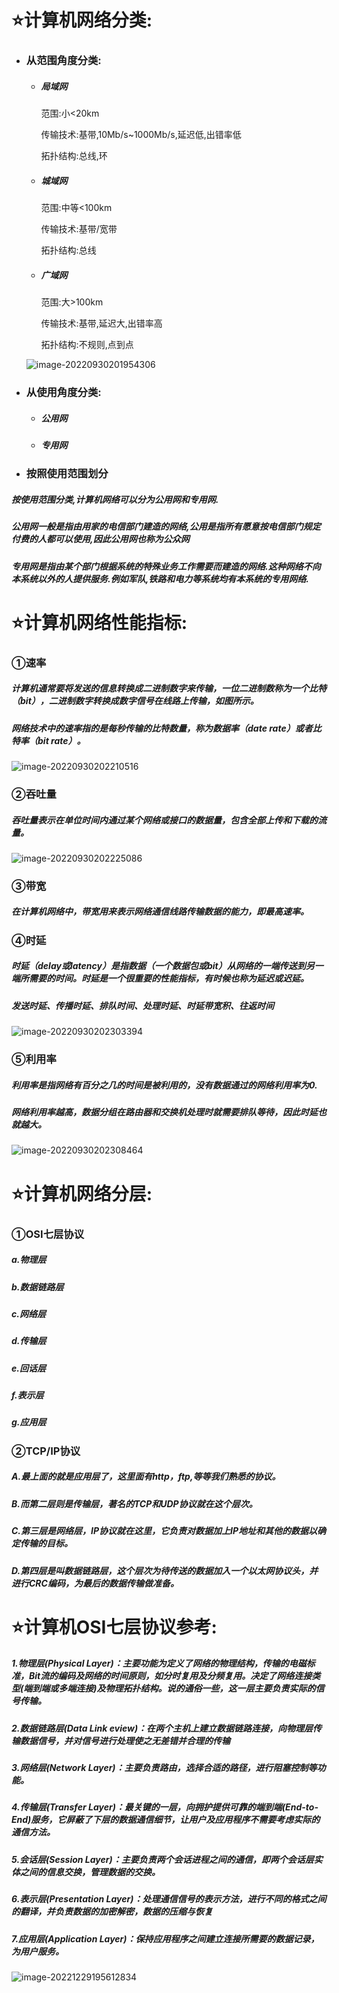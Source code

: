# ⭐计算机网络分类:

- ### 从范围角度分类:

  - ##### 局域网

    范围:小<20km

    传输技术:基带,10Mb/s~1000Mb/s,延迟低,出错率低

    拓扑结构:总线,环

  - ##### 城域网

    范围:中等<100km

    传输技术:基带/宽带

    拓扑结构:总线

  - ##### 广域网

    范围:大>100km

    传输技术:基带,延迟大,出错率高

    拓扑结构:不规则,点到点

  ![image-20220930201954306](images/image-20220930201954306.png)

- ### 从使用角度分类:

  - ##### 公用网

  - ##### 专用网

- ### 按照使用范围划分

##### 按使用范围分类,计算机网络可以分为公用网和专用网.

##### 公用网一般是指由用家的电信部门建造的网络,公用是指所有愿意按电信部门规定付费的人都可以使用,因此公用网也称为公众网

##### 专用网是指由某个部门根据系统的特殊业务工作需要而建造的网络.这种网络不向本系统以外的人提供服务.例如军队,铁路和电力等系统均有本系统的专用网络.



# ⭐计算机网络性能指标:

### ①速率

##### 计算机通常要将发送的信息转换成二进制数字来传输，一位二进制数称为一个比特（bit），二进制数字转换成数字信号在线路上传输，如图所示。

##### 网络技术中的速率指的是每秒传输的比特数量，称为数据率（date rate）或者比特率（bit rate）。

![image-20220930202210516](images/image-20220930202210516.png)

### ②吞吐量

##### 吞吐量表示在单位时间内通过某个网络或接口的数据量，包含全部上传和下载的流量。

![image-20220930202225086](images/image-20220930202225086.png)

### ③带宽

##### 在计算机网络中，带宽用来表示网络通信线路传输数据的能力，即最高速率。

### ④时延

##### 时延（delay或latency）是指数据（一个数据包或bit）从网络的一端传送到另一端所需要的时间。时延是一个很重要的性能指标，有时候也称为延迟或迟延。

##### 发送时延、传播时延、排队时间、处理时延、时延带宽积、往返时间

![image-20220930202303394](images/image-20220930202303394.png)

### ⑤利用率

##### 利用率是指网络有百分之几的时间是被利用的，没有数据通过的网络利用率为0.

##### 网络利用率越高，数据分组在路由器和交换机处理时就需要排队等待，因此时延也就越大。

![image-20220930202308464](images/image-20220930202308464.png)



# ⭐计算机网络分层:

### ①OSI七层协议

##### a.物理层

##### b.数据链路层

##### c.网络层

##### d.传输层

##### e.回话层 

##### f.表示层 

##### g.应用层

### ②TCP/IP协议

##### A.最上面的就是应用层了，这里面有http，ftp,等等我们熟悉的协议。

##### B.而第二层则是传输层，著名的TCP和UDP协议就在这个层次。

##### C.第三层是网络层，IP协议就在这里，它负责对数据加上IP地址和其他的数据以确定传输的目标。

##### D.第四层是叫数据链路层，这个层次为待传送的数据加入一个以太网协议头，并进行CRC编码，为最后的数据传输做准备。



# ⭐计算机OSI七层协议参考:

##### 1.物理层(Physical Layer)：主要功能为定义了网络的物理结构，传输的电磁标准，Bit流的编码及网络的时间原则，如分时复用及分频复用。决定了网络连接类型(端到端或多端连接)及物理拓扑结构。说的通俗一些，这一层主要负责实际的信号传输。

##### 2.数据链路层(Data Link eview)：在两个主机上建立数据链路连接，向物理层传输数据信号，并对信号进行处理使之无差错并合理的传输

##### 3.网络层(Network Layer)：主要负责路由，选择合适的路径，进行阻塞控制等功能。

##### 4.传输层(Transfer Layer)：最关键的一层，向拥护提供可靠的端到端(End-to-End)服务，它屏蔽了下层的数据通信细节，让用户及应用程序不需要考虑实际的通信方法。

##### 5.会话层(Session Layer)：主要负责两个会话进程之间的通信，即两个会话层实体之间的信息交换，管理数据的交换。

##### 6.表示层(Presentation Layer)：处理通信信号的表示方法，进行不同的格式之间的翻译，并负责数据的加密解密，数据的压缩与恢复

##### 7.应用层(Application Layer)：保持应用程序之间建立连接所需要的数据记录，为用户服务。

![image-20221229195612834](images/image-20221229195612834.png)